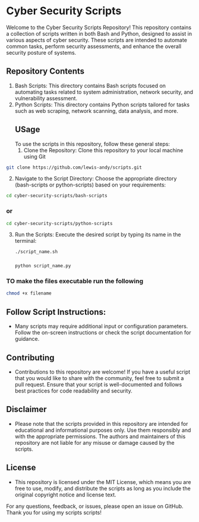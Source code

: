 # Cyber Security Scripts
Welcome to the Cyber Security Scripts Repository! This repository contains a collection of scripts written in both Bash and Python, designed to assist in various aspects of cyber security. These scripts are intended to automate common tasks, perform security assessments, and enhance the overall security posture of systems.
## Repository Contents 
1. Bash Scripts:
   This directory contains Bash scripts focused on automating tasks related to system administration, network security, and vulnerability assessment.
2. Python Scripts:
   This directory contains Python scripts tailored for tasks such as web scraping, network scanning, data analysis, and more.
   ## USage
   To use the scripts in this repository, follow these general steps:
   1. Clone the Repository: Clone this repository to your local machine using Git
```bash
git clone https://github.com/lewis-andy/scripts.git
```
 2. Navigate to the Script Directory: Choose the appropriate directory (bash-scripts or python-scripts) based on your requirements:
```bash
cd cyber-security-scripts/bash-scripts
```
 ### or
```bash
cd cyber-security-scripts/python-scripts
```
3. Run the Scripts: Execute the desired script by typing its name in the terminal:
   ```bash
   ./script_name.sh
   ```
   ###
   ```bash
   python script_name.py
   ```
### TO make the files executable run the following 
```bash
chmod +x filename
```
## Follow Script Instructions:
-  Many scripts may require additional input or configuration parameters. Follow the on-screen instructions or check the script documentation for guidance.
## Contributing
- Contributions to this repository are welcome! If you have a useful script that you would like to share with the community, feel free to submit a pull request. Ensure that your script is well-documented and follows best practices for code readability and security.
## Disclaimer
- Please note that the scripts provided in this repository are intended for educational and informational purposes only. Use them responsibly and with the appropriate permissions. The authors and maintainers of this repository are not liable for any misuse or damage caused by the scripts.
## License
- This repository is licensed under the MIT License, which means you are free to use, modify, and distribute the scripts as long as you include the original copyright notice and license text.

For any questions, feedback, or issues, please open an issue on GitHub. Thank you for using my scripts scripts!

   
   
  
